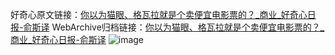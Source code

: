 好奇心原文链接：[你以为猫眼、格瓦拉就是个卖便宜电影票的？_商业_好奇心日报-俞斯译](https://www.qdaily.com/articles/2540.html)
WebArchive归档链接：[你以为猫眼、格瓦拉就是个卖便宜电影票的？_商业_好奇心日报-俞斯译](http://web.archive.org/web/20190623151212/https://www.qdaily.com/articles/2540.html)
![image](http://ww3.sinaimg.cn/large/007d5XDply1g3v6b655dij30u02wthdt)